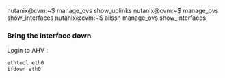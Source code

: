 nutanix@cvm:~$ manage_ovs show_uplinks
nutanix@cvm:~$ manage_ovs show_interfaces
nutanix@cvm:~$ allssh manage_ovs show_interfaces

### Bring the interface down 
Login to AHV :
```sh
ethtool eth0
ifdown eth0
```

